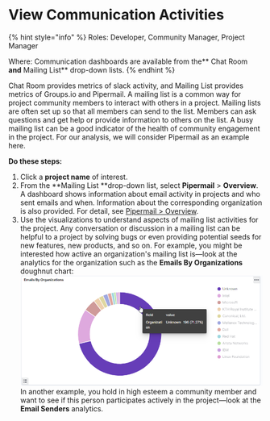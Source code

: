 # View Communication Activities

{% hint style="info" %}
Roles: Developer, Community Manager, Project Manager

Where: Communication dashboards are available from the** Chat Room **and** Mailing List** drop-down lists.
{% endhint %}

Chat Room provides metrics of slack activity, and Mailing List provides metrics of  Groups.io and Pipermail. A mailing list is a common way for project community members to interact with others in a project. Mailing lists are often set up so that all members can send to the list. Members can ask questions and get help or provide information to others on the list. A busy mailing list can be a good indicator of the health of community engagement in the project. For our analysis, we will consider Pipermail as an example here.

**Do these steps:**

1. Click a **project name** of interest.
2. From the **Mailing List **drop-down list, select **Pipermail** > **Overview**.\
   A dashboard shows information about email activity in projects and who sent emails and when. Information about the corresponding organization is also provided. For detail, see [Pipermail > Overview](../collaboration-metrics/mailing-list/pipermail.md#overview).
3. Use the visualizations to understand aspects of mailing list activities for the project. Any conversation or discussion in a mailing list can be helpful to a project by solving bugs or even providing potential seeds for new features, new products, and so on. For example, you might be interested how active an organization's mailing list is—look at the analytics for the organization such as the **Emails By Organizations** doughnut chart:\
   ![](../../.gitbook/assets/emails-by-organizations.png)\
   In another example, you hold in high esteem a community member and want to see if this person participates actively in the project—look at the **Email Senders** analytics.
